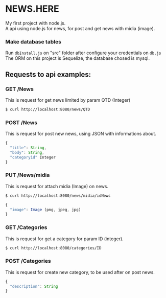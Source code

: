 # NEWS.HERE
My first project with node.js.<br>
A api using node.js for news, for post and get news with midia (image).

### Make database tables
Run <code>dbInstall.js</code> on "src" folder after configure your credentials on <code>db.js</code><br>
The ORM on this project is Sequelize, the database chosed is mysql.

## Requests to api examples:
### GET /News
This is request for get news limited by param QTD (Integer)
```bash
$ curl http://localhost:8080/news/QTD
```

### POST /News
This is request for post new news, using JSON with informations about.
```js
{
  "title": String, 
  "body": String,
  "categoryid" Integer
}
```

### PUT /News/midia
This is request for attach midia (Image) on news.
```bash
$ curl http://localhost:8080/news/midia/idNews
```
```js
{
  "image": Image (png, jpeg, jpg)
}
```

### GET /Categories
This is request for get a category for param ID (integer).
```bash
$ curl http://localhost:8080/categories/ID
```

### POST /Categories
This is request for create new category, to be used after on post news.
```js
{
  "description": String
}
```


